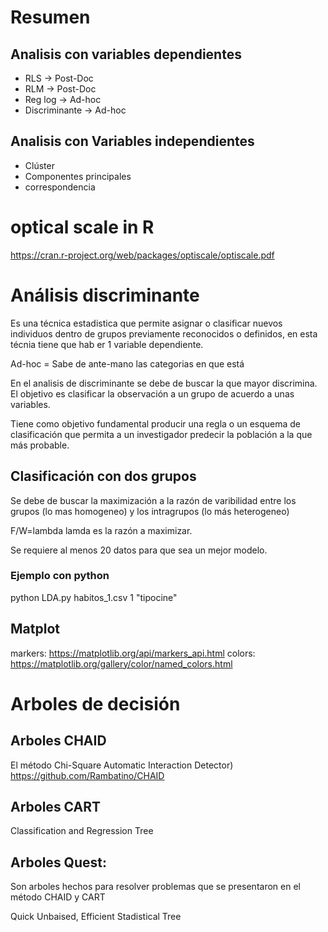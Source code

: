 # Resumen

## Analisis con variables dependientes
* RLS           -> Post-Doc
* RLM           -> Post-Doc
* Reg log       -> Ad-hoc
* Discriminante   -> Ad-hoc

## Analisis con Variables independientes
* Clúster
* Componentes principales
* correspondencia

# optical scale in R

https://cran.r-project.org/web/packages/optiscale/optiscale.pdf

# Análisis discriminante
Es una técnica estadistica que permite asignar o clasificar nuevos individuos dentro de grupos previamente reconocidos o definidos, en esta técnia tiene que hab er 1 variable dependiente.

Ad-hoc = Sabe de ante-mano las categorias en que está

En el analisis de discriminante se debe de buscar la que mayor discrimina. El objetivo es clasificar la observación a un grupo de acuerdo a unas variables.

Tiene como objetivo fundamental producir una regla o un esquema de clasificación que permita a un investigador predecir la población a la que más probable.

## Clasificación con dos grupos 
Se debe de buscar la maximización a la razón de varibilidad entre los grupos (lo mas homogeneo) y los intragrupos (lo más heterogeneo)

F/W=lambda
lamda es la razón a maximizar.

Se requiere al menos 20 datos para que sea un mejor modelo.

### Ejemplo con python
python LDA.py habitos_1.csv 1 "tipocine"

## Matplot
markers: https://matplotlib.org/api/markers_api.html
colors: https://matplotlib.org/gallery/color/named_colors.html

# Arboles de decisión

## Arboles CHAID
El método Chi-Square Automatic Interaction Detector)
https://github.com/Rambatino/CHAID 
## Arboles CART
Classification and Regression Tree

## Arboles Quest:
Son arboles hechos para resolver problemas que se presentaron en el método CHAID y CART

Quick Unbaised, Efficient Stadistical Tree

